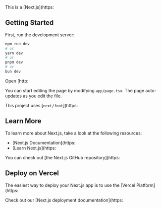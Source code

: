 This is a [Next.js](https:

## Getting Started

First, run the development server:

```bash
npm run dev
# or
yarn dev
# or
pnpm dev
# or
bun dev
```

Open [http:

You can start editing the page by modifying `app/page.tsx`. The page auto-updates as you edit the file.

This project uses [`next/font`](https:

## Learn More

To learn more about Next.js, take a look at the following resources:

- [Next.js Documentation](https:
- [Learn Next.js](https:

You can check out [the Next.js GitHub repository](https:

## Deploy on Vercel

The easiest way to deploy your Next.js app is to use the [Vercel Platform](https:

Check out our [Next.js deployment documentation](https:
